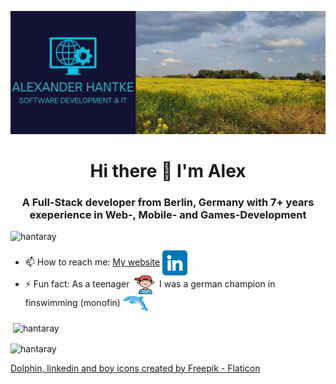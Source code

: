 ![logo](https://github.com/hantaray/hantaray/blob/28ac115d9d41fc0551ca4af7c29bdcb942ad7a74/assets/images/back_github.jpg)

<h1 align="center">Hi there 👋 I'm Alex</h1>
<h3 align="center">A Full-Stack developer from Berlin, Germany with 7+ years exeperience in Web-, Mobile- and Games-Development</h3>

<p align="left"> <img src="https://komarev.com/ghpvc/?username=hantaray&label=Profile%20views&color=0e75b6&style=flat" alt="hantaray" /> </p>

- 📫 How to reach me: [My website](https://www.alexander-hantke.com/) <img align="center" src="https://github.com/hantaray/hantaray/blob/46094405594bedee7d6327cb40036e81520241f5/assets/icons/linkedin.png" alt="linkedin icon" height="40" width="40" />
  </br>
- ⚡ Fun fact: As a teenager <img align="center" src="https://github.com/hantaray/hantaray/blob/137e0362d3d60b2e35ee01e70ca7fe4d5c4b71e5/assets/icons/boy.png" alt="boy icon" height="30" width="40" /> I was a german champion in finswimming (monofin) <img align="center" src="https://github.com/hantaray/hantaray/blob/137e0362d3d60b2e35ee01e70ca7fe4d5c4b71e5/assets/icons/dolphin.png" alt="dolphin icon" height="30" width="40" />

<p>&nbsp;<img align="center" src="https://github-readme-stats.vercel.app/api?username=hantaray&show_icons=true&locale=en" alt="hantaray" /></p> <p><img align="center" src="https://github-readme-streak-stats.herokuapp.com/?user=hantaray&" alt="hantaray" /></p>

<a href="https://www.flaticon.com/free-icons/dolphin" title="dolphin icons">Dolphin, linkedin and boy icons created by Freepik - Flaticon</a>
